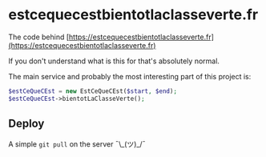 # estcequecestbientotlaclasseverte.fr

The code behind [https://estcequecestbientotlaclasseverte.fr](https://estcequecestbientotlaclasseverte.fr)

If you don't understand what is this for that's absolutely normal.

The main service and probably the most interesting part of this project is:

```php
$estCeQueCEst = new EstCeQueCEst($start, $end);
$estCeQueCEst->bientotLaClasseVerte();
```

## Deploy

A simple `git pull` on the server ¯\\\_(ツ)\_/¯
